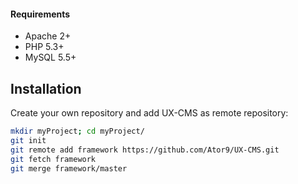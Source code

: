 #### Requirements
* Apache 2+
* PHP 5.3+
* MySQL 5.5+

## Installation
Create your own repository and add UX-CMS as remote repository:
```sh
mkdir myProject; cd myProject/
git init
git remote add framework https://github.com/Ator9/UX-CMS.git
git fetch framework
git merge framework/master
```
